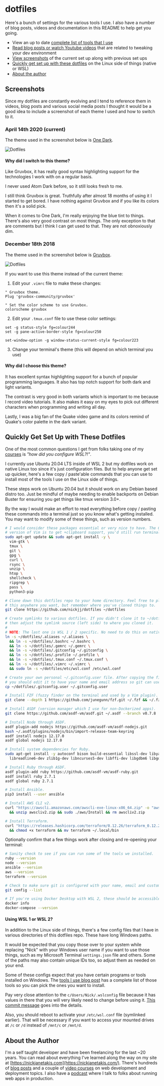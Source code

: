 # dotfiles

Here's a bunch of settings for the various tools I use. I also have a number of
blog posts, videos and documentation in this README to help get you going.

- View an up to date [complete list of tools that I use](https://nickjanetakis.com/blog/the-tools-i-use)
- [Read blog posts or watch Youtube videos](https://nickjanetakis.com/blog/tag/dev-environment-tips-tricks-and-tutorials) that are related to tweaking your dev environment
- [View screenshots](#screenshots) of the current set up along with previous set ups
- [Quickly get set up with these dotfiles](#quickly-get-set-up-with-these-dotfiles) on the Linux side of things (native or WSL)
- [About the author](#about-the-author)

## Screenshots

Since my dotfiles are constantly evolving and I tend to reference them in
videos, blog posts and various social media posts I thought it would be a good
idea to include a screenshot of each theme I used and how to switch to it.

### April 14th 2020 (current)

The theme used in the screenshot below is [One
Dark](https://github.com/joshdick/onedark.vim).

![Dotfiles](https://nickjanetakis.com/assets/blog/dotfiles-2020-04-14-6bd45461ac04cdffd6604f35ab73388fb9da4821f55e3445a5568a9b4d2bb3d0.jpg)

#### Why did I switch to this theme?

Like Gruvbox, it has really good syntax highlighting support for the
technologies I work with on a regular basis.

I never used Atom Dark before, so it still looks fresh to me.

I still think Gruvbox is great. Truthfully after almost 18 months of using it
I started to get bored. I have nothing against Gruvbox and if you like its
colors then it's a solid pick.

When it comes to One Dark, I'm really enjoying the blue tint to things. There's
also very good contrast on most things. The only exception to that are
comments but I think I can get used to that. They are not obnoxiously dim.

### December 18th 2018

The theme used in the screenshot below is
[Gruvbox](https://github.com/gruvbox-community/gruvbox).

![Dotfiles](https://nickjanetakis.com/assets/blog/dotfiles-c85f20a61decb0d4676530ff4c65a818ee9b362cf9f380a76c9d44e1254d03f3.jpg)

If you want to use this theme instead of the current theme:

1. Edit your `.vimrc` file to make these changes:

```vim
" Gruvbox theme.
Plug 'gruvbox-community/gruvbox'

" Set the color scheme to use Gruvbox.
colorscheme gruvbox
```

2. Edit your `.tmux.conf` file to use these color settings:

```
set -g status-style fg=colour244
set -g pane-active-border-style fg=colour250

set-window-option -g window-status-current-style fg=colour223
```

3. Change your terminal's theme (this will depend on which terminal you use)

#### Why did I choose this theme?

It has excellent syntax highlighting support for a bunch of popular programming
languages. It also has top notch support for both dark and light variants.

The contrast is very good in both variants which is important to me because I
record video tutorials. It also makes it easy on my eyes to pick out different
characters when programming and writing all day.

Lastly, I was a big fan of the Quake video game and its colors remind of
Quake's color palette in the dark variant.

## Quickly Get Set Up with These Dotfiles

One of the most common questions I get from folks taking one of my
[courses](https://nickjanetakis.com/courses/) is *"how did you configure
WSL?!"*.

I currently use Ubuntu 20.04 LTS inside of WSL 2 but my dotfiles work on native
Linux too since it's just configuration files. But to help anyone get set up
quicker, here's a few copy / paste'able commands that you can use to install
most of the tools I use on the Linux side of things.

These steps work on Ubuntu 20.04 but it should work on any Debian based distro
too. Just be mindful of maybe needing to enable backports on Debian Buster for
ensuring you get things like tmux version 3.0+.

By the way I would make an effort to read everything before copy / pasting
these commands into a terminal just so you know what's getting installed. You
may want to modify some of these things, such as version numbers.

```sh
# I would consider these packages essential or very nice to have. The GTK
# version of Vim is to get +clipboard support, you'd still run terminal Vim.
sudo apt-get update && sudo apt-get install -y \
  vim-gtk \
  tmux \
  git \
  gpg \
  curl \
  rsync \
  unzip \
  htop \
  shellcheck \
  ripgrep \
  pass \
  python3-pip

# Clone down this dotfiles repo to your home directory. Feel free to place
# this anywhere you want, but remember where you've cloned things to.
git clone https://github.com/nickjj/dotfiles ~/dotfiles

# Create symlinks to various dotfiles. If you didn't clone it to ~/dotfiles
# then adjust the symlink source (left side) to where you cloned it.
#
# NOTE: The last one is WSL 1 / 2 specific. No need to do this on native Linux.
ln -s ~/dotfiles/.aliases ~/.aliases \
  && ln -s ~/dotfiles/.bashrc ~/.bashrc \
  && ln -s ~/dotfiles/.gemrc ~/.gemrc \
  && ln -s ~/dotfiles/.gitconfig ~/.gitconfig \
  && ln -s ~/dotfiles/.profile ~/.profile \
  && ln -s ~/dotfiles/.tmux.conf ~/.tmux.conf \
  && ln -s ~/dotfiles/.vimrc ~/.vimrc \
  && sudo ln -s ~/dotfiles/etc/wsl.conf /etc/wsl.conf

# Create your own personal ~/.gitconfig.user file. After copying the file,
# you should edit it to have your name and email address so git can use it.
cp ~/dotfiles/.gitconfig.user ~/.gitconfig.user

# Install FZF (fuzzy finder on the terminal and used by a Vim plugin).
git clone --depth 1 https://github.com/junegunn/fzf.git ~/.fzf && ~/.fzf/install

# Install ASDF (version manager which I use for non-Dockerized apps).
git clone https://github.com/asdf-vm/asdf.git ~/.asdf --branch v0.7.8

# Install Node through ASDF.
asdf plugin-add nodejs https://github.com/asdf-vm/asdf-nodejs.git
bash ~/.asdf/plugins/nodejs/bin/import-release-team-keyring
asdf install nodejs 12.17.0
asdf global nodejs 12.17.0

# Install system dependencies for Ruby.
sudo apt-get install -y autoconf bison build-essential libssl-dev libyaml-dev \
  libreadline6-dev zlib1g-dev libncurses5-dev libffi-dev libgdbm6 libgdbm-dev libdb-dev

# Install Ruby through ASDF.
asdf plugin-add ruby https://github.com/asdf-vm/asdf-ruby.git
asdf install ruby 2.7.1
asdf global ruby 2.7.1

# Install Ansible.
pip3 install --user ansible

# Install AWS CLI v2.
curl "https://awscli.amazonaws.com/awscli-exe-linux-x86_64.zip" -o "awscliv2.zip" \
  && unzip awscliv2.zip && sudo ./aws/Install && rm awscliv2.zip

# Install Terraform.
curl "https://releases.hashicorp.com/terraform/0.12.26/terraform_0.12.26_linux_amd64.zip" -o "terraform" \
  && chmod +x terraform && mv terraform ~/.local/bin
```

Optionally confirm that a few things work after closing and re-opening your
terminal:

```sh
# Sanity check to see if you can run some of the tools we installed.
ruby --version
node --version
ansible --version
aws --version
terraform --version

# Check to make sure git is configured with your name, email and custom settings.
git config --list

# If you're using Docker Desktop with WSL 2, these should be accessible too.
docker info
docker-compose --version
```

#### Using WSL 1 or WSL 2?

In addition to the Linux side of things, there's a few config files that I have
in various directories of this dotfiles repo. These have long Windows paths.

It would be expected that you copy those over to your system while replacing
"Nick" with your Windows user name if you want to use those things, such as my
Microsoft Terminal `settings.json` file and others. Some of the paths may
also contain unique IDs too, so adjust them as needed on your end.

Some of these configs expect that you have certain programs or tools installed
on Windows. The [tools I use blog
post](https://nickjanetakis.com/blog/the-tools-i-use) has a complete list of
those tools so you can pick the ones you want to install.

Pay very close attention to the `c/Users/Nick/.wslconfig` file because it has
values in there that you will very likely need to change before using it.
[This commit
message](https://github.com/nickjj/dotfiles/commit/d0f1fc2622204b809cf7fcbb1a82d45b451064c4)
goes into the details.

Also, you should reboot to activate your `/etc/wsl.conf` file (symlinked
earlier). That will be necessary if you want to access your mounted drives at
`/c` or `/d` instead of `/mnt/c` or `/mnt/d`.

## About the Author

I'm a self taught developer and have been freelancing for the last ~20 years.
You can read about everything I've learned along the way on my site at
[https://nickjanetakis.com](https://nickjanetakis.com/). There's hundreds of
[blog posts](https://nickjanetakis.com/blog/) and a couple of [video
courses](https://nickjanetakis.com/courses/) on web development and deployment
topics. I also have a [podcast](https://runninginproduction.com) where I talk
to folks about running web apps in production.
